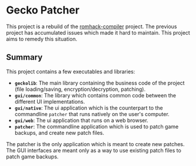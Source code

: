 # Gecko Patcher

This project is a rebuild of the [romhack-compiler](https://github.com/zsrtp/romhack-compiler) project. The previous project has accumulated issues which made it hard to maintain. This project aims to remedy this situation.

## Summary

This project contains a few executables and libraries:

- __`geckolib`__: The main library containing the business code of the project (file loading/saving, encryption/decryption, patching).
- __`gui/common`__: The library which contains common code between the different UI implementations.
- __`gui/native`__: The ui application which is the counterpart to the commandline `patcher` that runs natively on the user's computer.
- __`gui/web`__: The ui application that runs on a web browser.
- __`patcher`__: The commandline application which is used to patch game backups, and create new patch files.

The patcher is the only application which is meant to create new patches. The GUI interfaces are meant only as a way to use existing patch files to patch game backups.